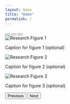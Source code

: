 ```yaml
---
layout: main
title: "Home"
permalink: /
---
```



<!-- Carousel component (Bootstrap) -->
<div id="researchCarousel" class="carousel slide mb-4" data-bs-ride="carousel">
  <!-- Indicators (dots) if you want clickable slide indicators -->
  <div class="carousel-indicators">
    <button type="button" data-bs-target="#researchCarousel" data-bs-slide-to="0" class="active"></button>
    <button type="button" data-bs-target="#researchCarousel" data-bs-slide-to="1"></button>
    <button type="button" data-bs-target="#researchCarousel" data-bs-slide-to="2"></button>
    <!-- Add more buttons if more slides -->
  </div>
  <!-- Slides -->
  <div class="carousel-inner">
    <div class="carousel-item active">
      <img src="/assets/images/figure1.png" class="d-block w-100" alt="Research Figure 1">
      <div class="carousel-caption">
        <p>Caption for figure 1 (optional)</p>
      </div>
    </div>
    <div class="carousel-item">
      <img src="/assets/images/figure2.png" class="d-block w-100" alt="Research Figure 2">
      <div class="carousel-caption">
        <p>Caption for figure 2 (optional)</p>
      </div>
    </div>
    <div class="carousel-item">
      <img src="/assets/images/figure3.png" class="d-block w-100" alt="Research Figure 3">
      <div class="carousel-caption">
        <p>Caption for figure 3 (optional)</p>
      </div>
    </div>
    <!-- Add more .carousel-item blocks if you have more images -->
  </div>
  <!-- Navigation controls (previous/next arrows) -->
  <button class="carousel-control-prev" type="button" data-bs-target="#researchCarousel" data-bs-slide="prev">
    <span class="carousel-control-prev-icon" aria-hidden="true"></span>
    <span class="visually-hidden">Previous</span>
  </button>
  <button class="carousel-control-next" type="button" data-bs-target="#researchCarousel" data-bs-slide="next">
    <span class="carousel-control-next-icon" aria-hidden="true"></span>
    <span class="visually-hidden">Next</span>
  </button>
</div>
